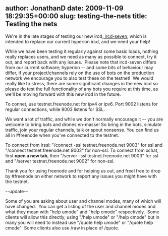 author: JonathanD
date: 2009-11-09 18:29:35+00:00
slug: testing-the-nets
title: Testing the nets
---

We're in the late stages of testing our new ircd,[ ircd-seven](http://freenode.net/seven.shtml), which is intended to replace our current hyperion ircd, and we need your help!

While we have been testing it regularly against some basic loads, nothing really replaces users, and we need as many as possible to connect, try it out, and report back with any issues.  Please note that ircd-seven differs from our current software; hyperion -- and some bits of behaviour may differ, if your project/channels rely on the use of bots on the production network we encourage you to also test these on the testnet!  We would really like to stress, there are some significant changes in the new ircd so please do test the full functionality of any bots you require at this time, as we'll be moving forward with this new ircd in the future.

To connet, use testnet.freenode.net for ipv4 or ipv6. Port 9002 listens for regular connections, while 9003 listens for SSL.

We want a lot of traffic, and while we don't normally encourage it -- you are welcome to bring bots and drones en-masse! So bring in the bots, simulate traffic, join your regular channels, talk or spout nonsense. You can find us all in #freenode when you've connected to the testnet.

To connect from irssi: "/connect -ssl testnet.freenode.net 9003" for ssl and "/connect testnet.freenode.net 9002" for non-ssl.
To connect from xchat, first **open a new tab**, then "/server -ssl testnet.freenode.net 9003" for ssl and "/server testnet.freenode.net 9002" for non-ssl.

Thank you for using freenode and for helping us out, and freel free to drop by #freenode on either network to report any issues you might have with the testnet.

--update--

Some of you are asking about user and channel modes, many of which will have changed.  You can get a listing of the user and channel modes and what they mean with "help umode" and "help cmode" respectively.  Some clients will allow this directly, using "/help umode" or "/help cmode" but in many you will need to instead use "/quote help umode" or "/quote help cmode"  Some clients also use /raw in place of /quote.
